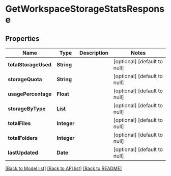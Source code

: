 # GetWorkspaceStorageStatsResponse
## Properties

| Name | Type | Description | Notes |
|------------ | ------------- | ------------- | -------------|
| **totalStorageUsed** | **String** |  | [optional] [default to null] |
| **storageQuota** | **String** |  | [optional] [default to null] |
| **usagePercentage** | **Float** |  | [optional] [default to null] |
| **storageByType** | [**List**](StorageBreakdown.md) |  | [optional] [default to null] |
| **totalFiles** | **Integer** |  | [optional] [default to null] |
| **totalFolders** | **Integer** |  | [optional] [default to null] |
| **lastUpdated** | **Date** |  | [optional] [default to null] |

[[Back to Model list]](../README.md#documentation-for-models) [[Back to API list]](../README.md#documentation-for-api-endpoints) [[Back to README]](../README.md)

